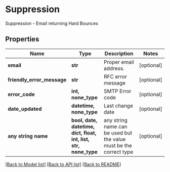 # Suppression

Suppression - Email returning Hard Bounces

## Properties
Name | Type | Description | Notes
------------ | ------------- | ------------- | -------------
**email** | **str** | Proper email address. | [optional] 
**friendly_error_message** | **str** | RFC error message | [optional] 
**error_code** | **int, none_type** | SMTP Error code | [optional] 
**date_updated** | **datetime, none_type** | Last change date | [optional] 
**any string name** | **bool, date, datetime, dict, float, int, list, str, none_type** | any string name can be used but the value must be the correct type | [optional]

[[Back to Model list]](../README.md#documentation-for-models) [[Back to API list]](../README.md#documentation-for-api-endpoints) [[Back to README]](../README.md)


